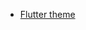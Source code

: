 * [Flutter theme](https://flutterawesome.com/a-flutter-app-used-as-patient-monitoring-such-as-medicine-intake-reminder-and-schedulled-activities/)

